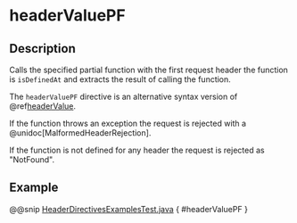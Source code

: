 # headerValuePF

## Description

Calls the specified partial function with the first request header the function is `isDefinedAt` and extracts the
result of calling the function.

The `headerValuePF` directive is an alternative syntax version of @ref[headerValue](headerValue.md).

If the function throws an exception the request is rejected with a @unidoc[MalformedHeaderRejection].

If the function is not defined for any header the request is rejected as "NotFound".

## Example

@@snip [HeaderDirectivesExamplesTest.java]($test$/java/docs/http/javadsl/server/directives/HeaderDirectivesExamplesTest.java) { #headerValuePF }